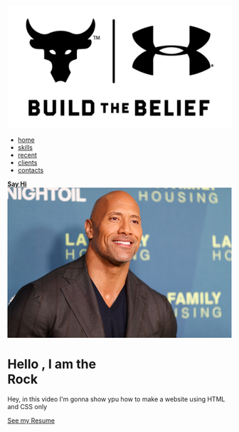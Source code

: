 <html>
<head>
  <link href="project.css" rel="stylesheet">
</head>
<body>
  <section id="main">
    <nav>
      <a href="#" class="logo">
      <img src="190919-REBEL-UA-ProjectRock-BTB-Logo-BW.png" alt="The logo of project Rock">
      </a>
      <span class="menu-space"></span>
      <ul class="menu">
        <li><a href="#" class="home">home</a></li>
        <li><a href="#">skills</a></li>
        <li><a href="#">recent</a></li>
        <li><a href="#">clients</a></li>
        <li><a href="#">contacts</a></li>
      </ul>
      <a href="#" class="hey"><b>Say Hi</b></a>
    </nav>
  </section>
  <div class="content">
    <div class="image">
      <img src="GettyImages-942494284.png" alt="Rock">
    </div>
    <div class="main-text">
      <h1>Hello , I am the <br>Rock</h1>
      <p>Hey, in this video I'm gonna show ypu how to make a website using HTML and CSS only</p>
      <a href="#" class="resume-btn">See my Resume</a>
    </div>
  </div>
</body>
  
</html>  
